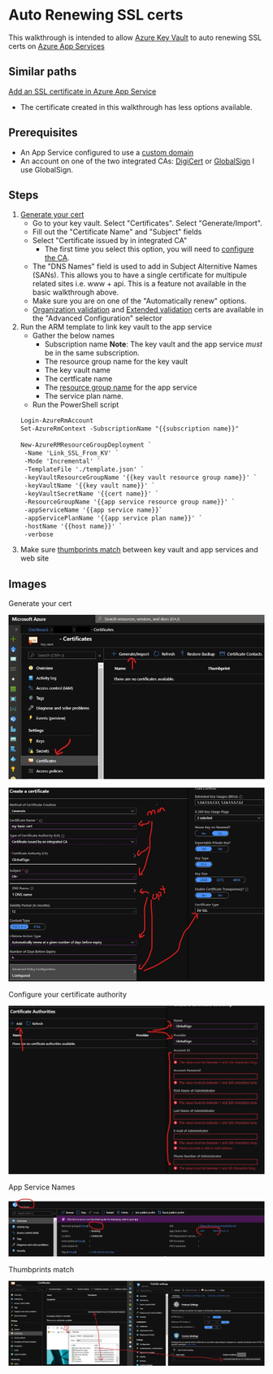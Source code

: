 # Auto Renewing SSL certs

This walkthrough is intended to allow [Azure Key Vault](https://docs.microsoft.com/en-us/azure/key-vault/) to auto renewing SSL certs on [Azure App Services](https://docs.microsoft.com/en-us/azure/app-service/)

## Similar paths

[Add an SSL certificate in Azure App Service](https://docs.microsoft.com/en-us/azure/app-service/configure-ssl-certificate)
* The certificate created in this walkthrough has less options available.

## Prerequisites

* An App Service configured to use a [custom domain](https://docs.microsoft.com/en-us/azure/app-service/app-service-web-tutorial-custom-domain)
* An account on one of the two integrated CAs: [DigiCert](https://www.digicert.com/azure-key-vault/) or [GlobalSign](https://www.globalsign.com/en/lp/certificates-for-azure-key-vault/)
  I use GlobalSign.

## Steps

1. [Generate your cert](#generate-cert)
   * Go to your key vault.
     Select "Certificates".
	 Select "Generate/Import".
	* Fill out the "Certificate Name" and "Subject" fields
	* Select "Certificate issued by in integrated CA"
	  * The first time you select this option, you will need to [configure the CA](#configure-ca).	    
	* The "DNS Names" field is used to add in Subject Alternitive Names (SANs).
	  This allows you to have a single certificate for multipule related sites i.e. www + api.
	  This is a feature not available in the basic walkthrough above.
	* Make sure you are on one of the "Automatically renew" options.
	* [Organization validation](https://en.wikipedia.org/wiki/Public_key_certificate#Organization_validation) and [Extended validation](https://en.wikipedia.org/wiki/Extended_Validation_Certificate) certs are available in the "Advanced Configuration" selector
2. Run the ARM template to link key vault to the app service
   * Gather the below names
     * Subscription name
       **Note**: The key vault and the app service _must_ be in the same subscription.
	 * The resource group name for the key vault
	 * The key vault name
	 * The certficate name
	 * The [resource group name](#app-service-names) for the app service
	 * The service plan name.
   * Run the PowerShell script
   ```{ps1}
   Login-AzureRmAccount
   Set-AzureRmContext -SubscriptionName "{{subscription name}}"
   
   New-AzureRMResourceGroupDeployment `
	-Name 'Link_SSL_From_KV' `
	-Mode 'Incremental' `
	-TemplateFile './template.json' `
	-keyVaultResourceGroupName '{{key vault resource group name}}' `
	-keyVaultName '{{key vault name}}' `
	-keyVaultSecretName '{{cert name}}' `
	-ResourceGroupName '{{app service resource group name}}' `
	-appServiceName '{{app service name}}`
	-appServicePlanName '{{app service plan name}}' `
	-hostName '{{host name}}' `
	-verbose	
   ```
3. Make sure [thumbprints match](#thumbprints-match) between key vault and app services and web site

## Images

<a name="generate-cert" />
Generate your cert

![Generate your cert 1 of 2](generate-cert-1.jpg?raw=true)

![Generate your cert 2 of 2](generate-cert-2.jpg?raw=true)

<a name="configure-ca" />
Configure your certificate authority

![Configure your certificate authority](configure-ca.jpg?raw=true)

<a name="app-service-names" />
App Service Names

![App Service Names](app-service-names.jpg?raw=true)

<a name="thumbprints-match" />
Thumbprints match

![Thumbprints match](thumbprints-match.jpg?raw=true)


